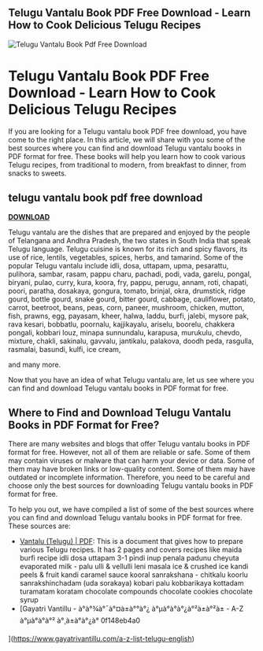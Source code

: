 ## Telugu Vantalu Book PDF Free Download - Learn How to Cook Delicious Telugu Recipes

 
![Telugu Vantalu Book Pdf Free Download](https://encrypted-tbn3.gstatic.com/images?q=tbn:ANd9GcTnW_zzq7l6rP_Iv_yM54DlbIWDnmFzuiR3RN4ypuwSRPYKwKnyDalkX4M)

 
# Telugu Vantalu Book PDF Free Download - Learn How to Cook Delicious Telugu Recipes
  
If you are looking for a Telugu vantalu book PDF free download, you have come to the right place. In this article, we will share with you some of the best sources where you can find and download Telugu vantalu books in PDF format for free. These books will help you learn how to cook various Telugu recipes, from traditional to modern, from breakfast to dinner, from snacks to sweets.
 
## telugu vantalu book pdf free download


[**DOWNLOAD**](https://www.google.com/url?q=https%3A%2F%2Ftinurll.com%2F2tKNQZ&sa=D&sntz=1&usg=AOvVaw3-V9TuY4jSVhk0w6SWz0pG)

  
Telugu vantalu are the dishes that are prepared and enjoyed by the people of Telangana and Andhra Pradesh, the two states in South India that speak Telugu language. Telugu cuisine is known for its rich and spicy flavors, its use of rice, lentils, vegetables, spices, herbs, and tamarind. Some of the popular Telugu vantalu include idli, dosa, uttapam, upma, pesarattu, pulihora, sambar, rasam, pappu charu, pachadi, podi, vada, garelu, pongal, biryani, pulao, curry, kura, koora, fry, pappu, perugu, annam, roti, chapati, poori, paratha, dosakaya, gongura, tomato, brinjal, okra, drumstick, ridge gourd, bottle gourd, snake gourd, bitter gourd, cabbage, cauliflower, potato, carrot, beetroot, beans, peas, corn, paneer, mushroom, chicken, mutton, fish, prawns, egg, payasam, kheer, halwa, laddu, burfi, jalebi, mysore pak, rava kesari, bobbatlu, poornalu, kajjikayalu, ariselu, boorelu, chakkera pongali, kobbari louz, minapa sunnundalu, karapusa, murukulu, chevdo, mixture, chakli, sakinalu, gavvalu, jantikalu, palakova, doodh peda, rasgulla, rasmalai, basundi, kulfi, ice cream,
  
and many more.
  
Now that you have an idea of what Telugu vantalu are, let us see where you can find and download Telugu vantalu books in PDF format for free.
  
## Where to Find and Download Telugu Vantalu Books in PDF Format for Free?
  
There are many websites and blogs that offer Telugu vantalu books in PDF format for free. However, not all of them are reliable or safe. Some of them may contain viruses or malware that can harm your device or data. Some of them may have broken links or low-quality content. Some of them may have outdated or incomplete information. Therefore, you need to be careful and choose only the best sources for downloading Telugu vantalu books in PDF format for free.
  
To help you out, we have compiled a list of some of the best sources where you can find and download Telugu vantalu books in PDF format for free. These sources are:
  
- [Vantalu (Telugu) | PDF](https://www.scribd.com/document/254171247/Vantalu-Telugu): This is a document that gives how to prepare various Telugu recipes. It has 2 pages and covers recipes like maida burfi
recipe
idli
dosa
uttapam
3-1 pindi
inup penala padunu cheyuta
evaporated milk - palu
ulli & vellulli leni masala
ice & crushed ice
kandi peels & fruit kandi
caramel sauce
kooral sanrakshana - chitkalu
koorlu sanrakshinchadam (uda sorakaya)
kobari palu
kobbarikaya kottadam
turamatam
koratam
chocolate compounds
chocolate cookies
chocolate syrup
- [Gayatri Vantillu - à°à°¾à°¯à°¤à±à°°à°¿ à°µà°à°à°¿à°²à±à°²à± - A-Z à°µà°à°à°² à°¸à±à°à°¿à° 0f148eb4a0


](https://www.gayatrivantillu.com/a-z-list-telugu-english)
